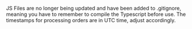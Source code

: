 JS Files are no longer being updated and have been added to .gitignore, meaning you have to remember to compile the Typescript before use.
The timestamps for processing orders are in UTC time, adjust accordingly.
